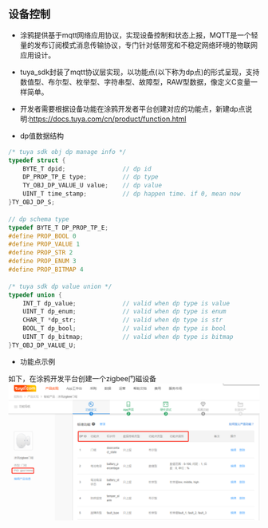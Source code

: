## 设备控制

- 涂鸦提供基于mqtt网络应用协议，实现设备控制和状态上报，MQTT是一个轻量的发布订阅模式消息传输协议，专门针对低带宽和不稳定网络环境的物联网应用设计。
- tuya_sdk封装了mqtt协议层实现，以功能点(以下称为dp点)的形式呈现，支持数值型、布尔型、枚举型、字符串型、故障型，RAW型数据，像定义C变量一样简单。
- 开发者需要根据设备功能在涂鸦开发者平台创建对应的功能点，新建dp点说明:https://docs.tuya.com/cn/product/function.html

- dp值数据结构

```c
/* tuya sdk obj dp manage info */
typedef struct {
    BYTE_T dpid;                // dp id
    DP_PROP_TP_E type;          // dp type
    TY_OBJ_DP_VALUE_U value;    // dp value
    UINT_T time_stamp;          // dp happen time. if 0, mean now
}TY_OBJ_DP_S;

// dp schema type
typedef BYTE_T DP_PROP_TP_E;
#define PROP_BOOL 0
#define PROP_VALUE 1
#define PROP_STR 2
#define PROP_ENUM 3
#define PROP_BITMAP 4

/* tuya sdk dp value union */
typedef union {
    INT_T dp_value;             // valid when dp type is value
    UINT_T dp_enum;             // valid when dp type is enum
    CHAR_T *dp_str;             // valid when dp type is str
    BOOL_T dp_bool;             // valid when dp type is bool
    UINT_T dp_bitmap;           // valid when dp type is bitmap
}TY_OBJ_DP_VALUE_U;
```

- 功能点示例

如下，在涂鸦开发平台创建一个zigbee门磁设备
![16-1](images/16-1.png)








